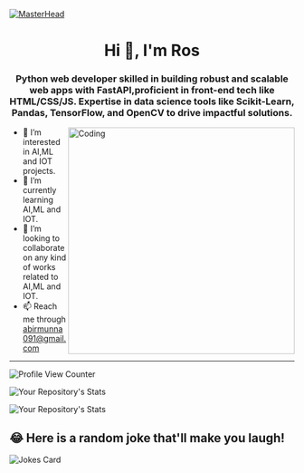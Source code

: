 [![MasterHead](https://camo.githubusercontent.com/7ed1f8d0f85e2fc1ffa1872a82d328ebebdc1e5f4f1d142b718d7481ed7af6fb/68747470733a2f2f6d69722d73332d63646e2d63662e626568616e63652e6e65742f70726f6a6563745f6d6f64756c65732f6d61785f313230302f34666630373938363230383539332e356439613635346539326633362e676966)](https://rishavchanda.io)

<h1 align="center">Hi 👋, I'm Ros</h1>
<h3 align="center">Python web developer skilled in building robust and scalable web apps with FastAPI,proficient in front-end tech like HTML/CSS/JS. Expertise in data science tools like Scikit-Learn, Pandas, TensorFlow, and OpenCV to drive impactful solutions.</h3>
<img align="right" alt="Coding" width="400" src="https://raw.githubusercontent.com/TheDudeThatCode/TheDudeThatCode/master/Assets/Developer.gif">

- 👀 I’m interested in AI,ML and IOT projects.
- 🌱 I’m currently learning AI,ML and IOT.
- 💞️ I’m looking to collaborate on any kind of works related to AI,ML and IOT.
- 📫 Reach me through abirmunna091@gmail.com
---
![Profile View Counter](https://komarev.com/ghpvc/?username=abirmunna)

![Your Repository's Stats](https://github-readme-stats.vercel.app/api?username=abirmunna&show_icons=true&theme=radical)


![Your Repository's Stats](https://github-readme-stats.vercel.app/api/top-langs/?username=abirmunna&langs_count=12&theme=blue-green&layout=compact)



## 😂 Here is a random joke that'll make you laugh!
![Jokes Card](https://readme-jokes.vercel.app/api)



<!---
abirmunna/abirmunna is a ✨ special ✨ repository because its `README.md` (this file) appears on your GitHub profile.
You can click the Preview link to take a look at your changes.
--->
